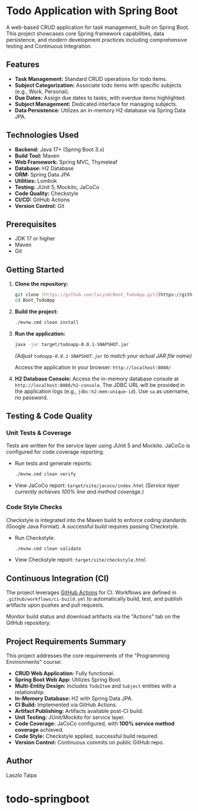# Todo Application with Spring Boot

A web-based CRUD application for task management, built on Spring Boot. This project showcases core Spring framework capabilities, data persistence, and modern development practices including comprehensive testing and Continuous Integration.

## Features

- **Task Management:** Standard CRUD operations for todo items.
- **Subject Categorization:** Associate todo items with specific subjects (e.g., Work, Personal).
- **Due Dates:** Assign due dates to tasks, with overdue items highlighted.
- **Subject Management:** Dedicated interface for managing subjects.
- **Data Persistence:** Utilizes an in-memory H2 database via Spring Data JPA.

## Technologies Used

- **Backend:** Java 17+ (Spring Boot 3.x)
- **Build Tool:** Maven
- **Web Framework:** Spring MVC, Thymeleaf
- **Database:** H2 Database
- **ORM:** Spring Data JPA
- **Utilities:** Lombok
- **Testing:** JUnit 5, Mockito, JaCoCo
- **Code Quality:** Checkstyle
- **CI/CD:** GitHub Actions
- **Version Control:** Git

## Prerequisites

- JDK 17 or higher
- Maven
- Git

## Getting Started

1.  **Clone the repository:**

    ```bash
    git clone [https://github.com/lacys0/Boot_TodoApp.git](https://github.com/lacys0/Boot_TodoApp.git)
    cd Boot_TodoApp
    ```

2.  **Build the project:**

    ```bash
    ./mvnw.cmd clean install
    ```

3.  **Run the application:**

    ```bash
    java -jar target/todoapp-0.0.1-SNAPSHOT.jar
    ```

    _(Adjust `todoapp-0.0.1-SNAPSHOT.jar` to match your actual JAR file name)_

    Access the application in your browser: `http://localhost:8080/`

4.  **H2 Database Console:**
    Access the in-memory database console at `http://localhost:8080/h2-console`. The JDBC URL will be provided in the application logs (e.g., `jdbc:h2:mem:unique-id`). Use `sa` as username, no password.

## Testing & Code Quality

### Unit Tests & Coverage

Tests are written for the service layer using JUnit 5 and Mockito. JaCoCo is configured for code coverage reporting.

- Run tests and generate reports:
  ```bash
  ./mvnw.cmd clean verify
  ```
- View JaCoCo report: `target/site/jacoco/index.html`
  _(Service layer currently achieves 100% line and method coverage.)_

### Code Style Checks

Checkstyle is integrated into the Maven build to enforce coding standards (Google Java Format). A successful build requires passing Checkstyle.

- Run Checkstyle:
  ```bash
  ./mvnw.cmd clean validate
  ```
- View Checkstyle report: `target/site/checkstyle.html`

## Continuous Integration (CI)

The project leverages [GitHub Actions](https://docs.github.com/en/actions/about-github-actions/understanding-github-actions) for CI. Workflows are defined in `.github/workflows/ci-build.yml` to automatically build, test, and publish artifacts upon pushes and pull requests.

Monitor build status and download artifacts via the "Actions" tab on the GitHub repository.

## Project Requirements Summary

This project addresses the core requirements of the "Programming Environments" course:

- **CRUD Web Application:** Fully functional.
- **Spring Boot Web App:** Utilizes Spring Boot.
- **Multi-Entity Design:** Includes `TodoItem` and `Subject` entities with a relationship.
- **In-Memory Database:** H2 with Spring Data JPA.
- **CI Build:** Implemented via GitHub Actions.
- **Artifact Publishing:** Artifacts available post-CI build.
- **Unit Testing:** JUnit/Mockito for service layer.
- **Code Coverage:** JaCoCo configured, with **100% service method coverage** achieved.
- **Code Style:** Checkstyle applied, successful build required.
- **Version Control:** Continuous commits on public GitHub repo.

## Author

Laszlo Talpa
# todo-springboot
